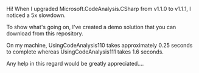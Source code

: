 Hi! When I upgraded Microsoft.CodeAnalysis.CSharp from v1.1.0 to v1.1.1, I noticed a 5x slowdown.

To show what's going on, I've created a demo solution that you can download from this  repository.

On my machine, UsingCodeAnalysis110 takes approximately 0.25 seconds to complete whereas UsingCodeAnalysis111 takes 1.6 seconds.

Any help in this regard would be greatly appreciated....
